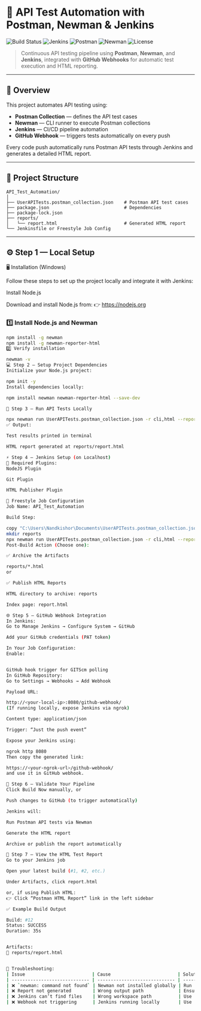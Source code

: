 # 🧪 API Test Automation with Postman, Newman & Jenkins

![Build Status](https://img.shields.io/badge/build-passing-brightgreen)
![Jenkins](https://img.shields.io/badge/Jenkins-Automation-blue)
![Postman](https://img.shields.io/badge/Postman-API%20Testing-orange)
![Newman](https://img.shields.io/badge/Newman-CLI%20Runner-yellow)
![License](https://img.shields.io/badge/license-MIT-lightgrey)

> Continuous API testing pipeline using **Postman**, **Newman**, and **Jenkins**, integrated with **GitHub Webhooks** for automatic test execution and HTML reporting.

---

## 📘 Overview

This project automates API testing using:
- **Postman Collection** — defines the API test cases  
- **Newman** — CLI runner to execute Postman collections  
- **Jenkins** — CI/CD pipeline automation  
- **GitHub Webhook** — triggers tests automatically on every push  

Every code push automatically runs Postman API tests through Jenkins and generates a detailed HTML report.

---

## 📂 Project Structure
```
API_Test_Automation/
│
├── UserAPITests.postman_collection.json    # Postman API test cases
├── package.json                            # Dependencies
├── package-lock.json
├── reports/
│   └── report.html                         # Generated HTML report
└── Jenkinsfile or Freestyle Job Config
```
---

## ⚙️ Step 1 — Local Setup
🖥️ Installation (Windows)

Follow these steps to set up the project locally and integrate it with Jenkins:

 Install Node.js

Download and install Node.js from:
👉 https://nodejs.org

### 1️⃣ Install Node.js and Newman
```bash
npm install -g newman
npm install -g newman-reporter-html
2️⃣ Verify installation

newman -v
💻 Step 2 — Setup Project Dependencies
Initialize your Node.js project:

npm init -y
Install dependencies locally:

npm install newman newman-reporter-html --save-dev

🧩 Step 3 — Run API Tests Locally

npx newman run UserAPITests.postman_collection.json -r cli,html --reporter-html-export reports/report.html
✅ Output:

Test results printed in terminal

HTML report generated at reports/report.html

⚡ Step 4 — Jenkins Setup (on Localhost)
🧱 Required Plugins:
NodeJS Plugin

Git Plugin

HTML Publisher Plugin

🧰 Freestyle Job Configuration
Job Name: API_Test_Automation

Build Step:

copy "C:\Users\Nandkishor\Documents\UserAPITests.postman_collection.json" "%cd%"
mkdir reports
npx newman run UserAPITests.postman_collection.json -r cli,html --reporter-html-export reports\report.html
Post-Build Action (Choose one):

✅ Archive the Artifacts

reports/*.html
or

✅ Publish HTML Reports

HTML directory to archive: reports

Index page: report.html

🌐 Step 5 — GitHub Webhook Integration
In Jenkins:
Go to Manage Jenkins → Configure System → GitHub

Add your GitHub credentials (PAT token)

In Your Job Configuration:
Enable:


GitHub hook trigger for GITScm polling
In GitHub Repository:
Go to Settings → Webhooks → Add Webhook

Payload URL:

http://<your-local-ip>:8080/github-webhook/
(If running locally, expose Jenkins via ngrok)

Content type: application/json

Trigger: “Just the push event”

Expose your Jenkins using:

ngrok http 8080
Then copy the generated link:

https://<your-ngrok-url>/github-webhook/
and use it in GitHub webhook.

🧾 Step 6 — Validate Your Pipeline
Click Build Now manually, or

Push changes to GitHub (to trigger automatically)

Jenkins will:

Run Postman API tests via Newman

Generate the HTML report

Archive or publish the report automatically

🧠 Step 7 — View the HTML Test Report
Go to your Jenkins job

Open your latest build (#1, #2, etc.)

Under Artifacts, click report.html

or, if using Publish HTML:
👉 Click “Postman HTML Report” link in the left sidebar

✅ Example Build Output

Build: #12
Status: SUCCESS
Duration: 35s


Artifacts:
📄 reports/report.html


🧾 Troubleshooting:
| Issue                         | Cause                         | Solution                        |
| ----------------------------- | ----------------------------- | ------------------------------- |
| ❌ `newman: command not found` | Newman not installed globally | Run `npm install -g newman`     |
| ❌ Report not generated        | Wrong output path             | Ensure `reports/` folder exists |
| ❌ Jenkins can’t find files    | Wrong workspace path          | Use relative paths              |
| ❌ Webhook not triggering      | Jenkins running locally       | Use `ngrok` to expose port 8080 |

